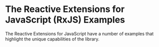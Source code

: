 # The Reactive Extensions for JavaScript (RxJS) Examples #

The Reactive Extensions for JavaScript have a number of examples that highlight the unique capabilities of the library.
